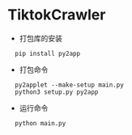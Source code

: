 # TiktokCrawler

* 打包库的安装
```shell
  pip install py2app
```
* 打包命令
```shell
  py2applet --make-setup main.py
  python3 setup.py py2app 
```

* 运行命令
```shell
  python main.py
```